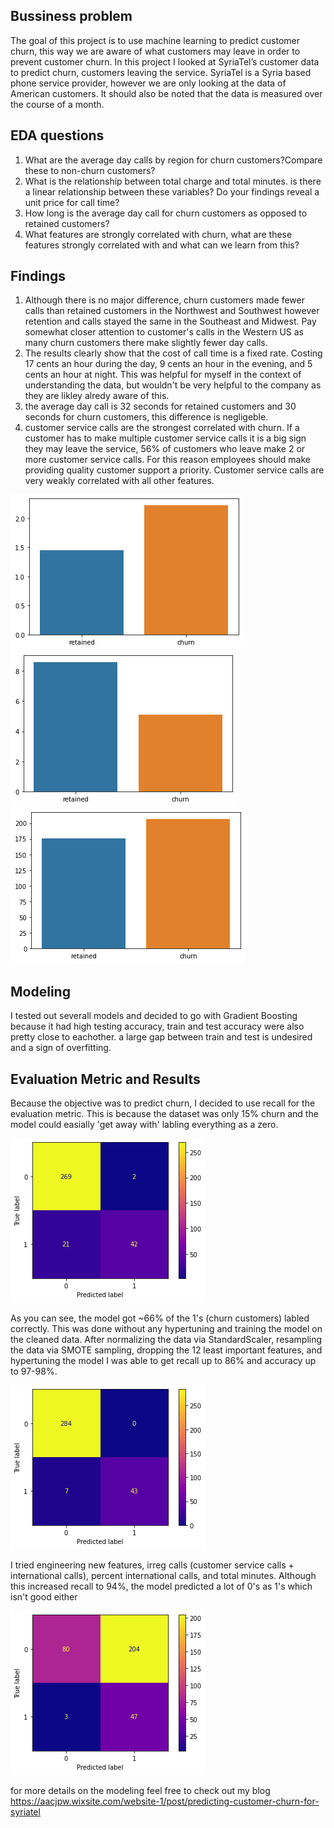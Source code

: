 ## Bussiness problem

The goal of this project is to use machine learning to predict customer churn, this way we are aware of what customers may leave in order to prevent customer churn. In this project I looked at SyriaTel’s customer data to predict churn, customers leaving the service. SyriaTel is a Syria based phone service provider, however we are only looking at the data of American customers. It should also be noted that the data is measured over the course of a month.

## EDA questions

1. What are the average day calls by region for churn customers?Compare these to non-churn customers?
2. What is the relationship between total charge and total minutes. is there a linear relationship between these variables? Do your findings reveal a unit price for call time?
3. How long is the average day call for churn customers as opposed to retained customers?
4. What features are strongly correlated with churn, what are these features strongly correlated with and what can we learn from this?

## Findings

1. Although there is no major difference, churn customers made fewer calls than retained customers in the Northwest and Southwest however retention and calls stayed the same in the Southeast and Midwest. Pay somewhat closer attention to customer's calls in the Western US as many churn customers there make slightly fewer day calls.
2. The results clearly show that the cost of call time is a fixed rate. Costing 17 cents an hour during the day, 9 cents an hour in the evening, and 5 cents an hour at night. This was helpful for myself in the context of understanding the data, but wouldn't be very helpful to the company as they are likley alredy aware of this.
3. the average day call is 32 seconds for retained customers and 30 seconds for churn customers, this difference is negligeble.
4. customer service calls are the strongest correlated with churn. If a customer has to make multiple customer service calls it is a big sign they may leave the service, 56% of customers who leave make 2 or more customer service calls. For this reason employees should make providing quality customer support a priority. Customer service calls are very weakly correlated with all other features.

<img src="images/cs_calls.png/"> 
<img src="images/vmail.png/">
<img src="images/day_minutes.png/">

## Modeling

I tested out severall models and decided to go with Gradient Boosting because it had high testing accuracy, train and test accuracy were also pretty close to eachother. a large gap between train and test is undesired and a sign of overfitting.

## Evaluation Metric and Results

Because the objective was to predict churn, I decided to use recall for the evaluation metric. This is because the dataset was only 15% churn and the model could easially 'get away with' labling everything as a zero.

<img src="images/round1.png/">

As you can see, the model got ~66% of the 1's (churn customers) labled correctly. This was done without any hypertuning and training the model on the cleaned data. After normalizing the data via StandardScaler, resampling the data via SMOTE sampling, dropping the 12 least important features, and hypertuning the model I was able to get recall up to 86% and accuracy up to 97-98%.

<img src="images/round11.png/">

I tried engineering new features, irreg calls (customer service calls + international calls), percent international calls, and total minutes. Although this increased recall to 94%, the model predicted a lot of 0's as 1's which isn't good either

<img src="images/round10.png/">

for more details on the modeling feel free to check out my blog
https://aacjpw.wixsite.com/website-1/post/predicting-customer-churn-for-syriatel
